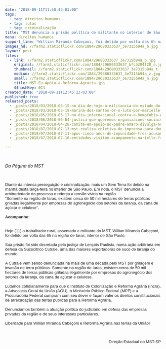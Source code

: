 ```yaml
---
date: "2018-09-11T11:58:43-03:00"
tags:
  - tag: direitos-humanos
  - tag: lutas
  - tag: criminalização
title: "MST denuncia a prisão política de militante no interior de São Paulo \n"
menu: direitos humanos
support_line: "Willian Miranda Cabeçoni, foi detido por volta das 6h na região de Iaras, interior de São Paulo"
images_hd: //farm2.staticflickr.com/1884/29680333637_3e7315b94a_b.jpg
layout: post
files:
  - link: //farm2.staticflickr.com/1884/29680333637_3e7315b94a_b.jpg
    original: //farm2.staticflickr.com/1884/29680333637_bfcb284f20_o.jpg
    thumbnail: //farm2.staticflickr.com/1884/29680333637_3e7315b94a_t.jpg
    medium: //farm2.staticflickr.com/1884/29680333637_3e7315b94a_z.jpg
    small: //farm2.staticflickr.com/1884/29680333637_3e7315b94a_n.jpg
    title: MST-Eu-Apóio-a-Reforma-Agraria.jpg
    $$hashKey: 0C4
created_date: "2018-09-11T12:45:13-03:00"
published: true
releated_posts:
  - _posts/2018/03/2018-03-15-no-dia-de-hoje-a-militancia-do-estado-do-rio-de-janeiro-acordou-mais-triste-e-indignada.md
  - _posts/2018/03/2018-03-19-marina-dos-santos-or-o-luto-por-marielle-seguira-sendo-luta.md
  - _posts/2018/05/2018-05-17-no-dia-internacional-contra-a-homofobia-entidades-lancam-manifesto-pela-igualdade-e-contra-a-violencia.md
  - _posts/2018/06/2018-06-04-justica-que-queremos-organizacoes-sociais-lancam-carta-a-sociedade-sobre-o-papel-do-sistema-de-justica.md
  - _posts/2018/04/2018-04-20-comite-em-apoio-ao-padre-amaro-divulga-nota-sobre-a-criminalizacao-da-luta-pela-terra.md
  - _posts/2018/07/2018-07-13-mst-realiza-coletiva-de-imprensa-para-denunciar-o-caso-fabio-e-debater-a-impunidade-no-campo.md
  - _posts/2018/07/2018-07-11-apos-cinco-anos-de-impunidade-tres-acusados-de-assassinar-o-militante-fabio-santos-sao-presos.md
  - _posts/2018/07/2018-07-10-entidades-visitam-acampamento-marielle-franco-no-maranhao.md

---
```

<p>&nbsp;</p>

<p><em>Da P&aacute;gina do MST</em></p>

<p>&nbsp;</p>

<div data-smartmail="gmail_signature" dir="auto" style="color: rgb(34, 34, 34); font-family: Arial, Helvetica, sans-serif; font-size: small;">Diante da intensa persegui&ccedil;&atilde;o e criminaliza&ccedil;&atilde;o, mais um Sem Terra foi detido na manh&atilde; desta ter&ccedil;a-feira no interior de S&atilde;o Paulo. Em nota, o MST denuncia a arbitrariedade do processo e refor&ccedil;a a tens&atilde;o vivida na regi&atilde;o.&nbsp;
<div data-smartmail="gmail_signature" dir="auto" style="font-size: small; color: rgb(34, 34, 34); font-family: Arial, Helvetica, sans-serif;">&quot;Somente na regi&atilde;o de Iaras, existem cerca de 50 mil hectares de terras p&uacute;blicas griladas ilegalmente por empresas do agroneg&oacute;cio dos setores da laranja, da cana de a&ccedil;&uacute;car e&nbsp;celulose&quot;.&nbsp;</div>

<div data-smartmail="gmail_signature" dir="auto" style="font-size: small; color: rgb(34, 34, 34); font-family: Arial, Helvetica, sans-serif;">&nbsp;</div>

<div data-smartmail="gmail_signature" dir="auto" style="font-size: small; color: rgb(34, 34, 34); font-family: Arial, Helvetica, sans-serif;"><strong>Acompanhe:&nbsp;</strong></div>

<div data-smartmail="gmail_signature" dir="auto" style="font-size: small; color: rgb(34, 34, 34); font-family: Arial, Helvetica, sans-serif;"><br />
<br />
Hoje (11) o trabalhador rural, assentado e&nbsp;militante do MST, Willian Miranda Cabe&ccedil;oni, foi detido&nbsp;por volta das 6h na regi&atilde;o de Iaras, interior&nbsp;de S&atilde;o Paulo.</div>
</div>

<div data-smartmail="gmail_signature" dir="auto" style="color: rgb(34, 34, 34); font-family: Arial, Helvetica, sans-serif; font-size: small;"><br />
Sua pris&atilde;o foi&nbsp;sido decretada pela justi&ccedil;a de Len&ccedil;&oacute;is Paulista, numa a&ccedil;&atilde;o arbitr&aacute;ria em defesa da Sucocitrico Cutrale, uma das maiores exportadoras de suco de laranja do mundo.</div>

<div data-smartmail="gmail_signature" dir="auto" style="color: rgb(34, 34, 34); font-family: Arial, Helvetica, sans-serif; font-size: small;"><br />
A Cutrale vem sendo denunciada h&aacute; mais de uma d&eacute;cada pelo MST&nbsp;por grilagem e invas&atilde;o de terra p&uacute;blicas.&nbsp;Somente na regi&atilde;o de Iaras, existem cerca de 50 mil hectares de terras p&uacute;blicas griladas ilegalmente por empresas do agroneg&oacute;cio dos setores da laranja, da cana de a&ccedil;&uacute;car e celulose.</div>

<div data-smartmail="gmail_signature" dir="auto" style="color: rgb(34, 34, 34); font-family: Arial, Helvetica, sans-serif; font-size: small;"><br />
Lutamos cotidianamente para que o Instituto de Coloniza&ccedil;&atilde;o e Reforma Agr&aacute;ria (Incra), a Advocacia Geral da Uni&atilde;o (AGU), o Minist&eacute;rio P&uacute;blico Federal (MPF) e a Procuradoria Federal cumpram com seu dever e fa&ccedil;am&nbsp;valer os direitos constitucionais de arrecada&ccedil;&atilde;o das terras p&uacute;blicas para a Reforma Agr&aacute;ria.&nbsp;</div>

<div data-smartmail="gmail_signature" dir="auto" style="color: rgb(34, 34, 34); font-family: Arial, Helvetica, sans-serif; font-size: small;"><br />
Denunciamos tamb&eacute;m a atua&ccedil;&atilde;o pol&iacute;tica do judici&aacute;rio em defesa das empresas privadas da regi&atilde;o e de seus interesses particulares.&nbsp;</div>

<div data-smartmail="gmail_signature" dir="auto" style="color: rgb(34, 34, 34); font-family: Arial, Helvetica, sans-serif; font-size: small;"><br />
Liberdade para Willian Miranda Cabe&ccedil;oni e Reforma Agr&aacute;ria nas terras da Uni&atilde;o!</div>

<div data-smartmail="gmail_signature" dir="auto" style="color: rgb(34, 34, 34); font-family: Arial, Helvetica, sans-serif; font-size: small;">&nbsp;</div>

<div data-smartmail="gmail_signature" dir="auto" style="color: rgb(34, 34, 34); font-family: Arial, Helvetica, sans-serif; font-size: small;">&nbsp;</div>

<div data-smartmail="gmail_signature" dir="auto" style="color: rgb(34, 34, 34); font-family: Arial, Helvetica, sans-serif; font-size: small;">&nbsp;</div>

<div data-smartmail="gmail_signature" dir="auto" style="color: rgb(34, 34, 34); font-family: Arial, Helvetica, sans-serif; font-size: small; text-align: right;">Dire&ccedil;&atilde;o Estadual do MST-SP</div>
